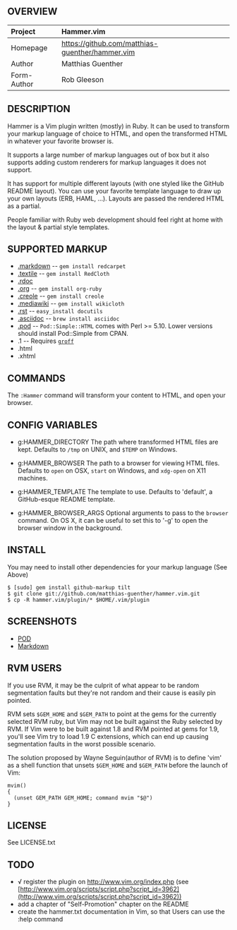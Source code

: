 ## OVERVIEW

| Project            | Hammer.vim
|:-------------------|:--------------------------------------------------
| Homepage           | https://github.com/matthias-guenther/hammer.vim
| Author             | Matthias Guenther
| Form-Author        | Rob Gleeson



## DESCRIPTION
Hammer is a Vim plugin written (mostly) in Ruby.  It can be used to transform your markup language
of choice to HTML, and open the transformed HTML in whatever your favorite browser is.

It supports a large number of markup languages out of box but it also supports   adding custom
renderers for markup languages it does not support.

It has support for multiple different layouts (with one styled like the GitHub   README layout). You
can use your favorite template language to draw up your own   layouts (ERB, HAML, …). Layouts are
passed the rendered HTML as a partial.

People familiar with Ruby web development should feel right at home with the layout & partial style
templates.


## SUPPORTED MARKUP
- [.markdown](http://daringfireball.net/projects/markdown/) -- `gem install redcarpet`
- [.textile](http://www.textism.com/tools/textile/) -- `gem install RedCloth`
- [.rdoc](http://rdoc.sourceforge.net/)
- [.org](http://orgmode.org/) -- `gem install org-ruby`
- [.creole](http://wikicreole.org/) -- `gem install creole`
- [.mediawiki](http://www.mediawiki.org/wiki/Help:Formatting) -- `gem install wikicloth`
- [.rst](http://docutils.sourceforge.net/rst.html) -- `easy_install docutils`
- [.asciidoc](http://www.methods.co.nz/asciidoc/) -- `brew install asciidoc`
- [.pod](http://search.cpan.org/dist/perl/pod/perlpod.pod) -- `Pod::Simple::HTML`
  comes with Perl >= 5.10. Lower versions should install Pod::Simple from CPAN.
- .1 -- Requires [`groff`](http://www.gnu.org/software/groff/)
- .html
- .xhtml


## COMMANDS
The `:Hammer` command will transform your content to HTML, and open your
browser.


## CONFIG VARIABLES
- g:HAMMER\_DIRECTORY
  The path where transformed HTML files are kept.
  Defaults to `/tmp` on UNIX, and `$TEMP` on Windows.

- g:HAMMER\_BROWSER
  The path to a browser for viewing HTML files.
  Defaults to `open` on OSX, `start` on Windows, and `xdg-open` on X11 machines.

- g:HAMMER\_TEMPLATE
  The template to use.
  Defaults to 'default', a GitHub-esque README template.

- g:HAMMER\_BROWSER\_ARGS
  Optional arguments to pass to the `browser` command.  On OS X, it can be useful
  to set this to '-g' to open the browser window in the background.


## INSTALL
You may need to install other dependencies for your markup language (See Above)

    $ [sudo] gem install github-markup tilt
    $ git clone git://github.com/matthias-guenther/hammer.vim.git
    $ cp -R hammer.vim/plugin/* $HOME/.vim/plugin


## SCREENSHOTS
- [POD]
- [Markdown]


## RVM USERS
If you use RVM, it may be the culprit of what appear to be random segmentation faults but they're
not random and their cause is easily pin pointed.

RVM sets `$GEM_HOME` and `$GEM_PATH` to point at the gems for the currently selected RVM ruby, but
Vim may not be built against the Ruby selected by RVM.  If Vim were to be built against 1.8 and RVM
pointed at gems for 1.9, you'll see Vim try to load 1.9 C extensions, which can end up causing
segmentation faults in the worst possible scenario.

The solution proposed by Wayne Seguin(author of RVM) is to define 'vim' as a shell function that
unsets `$GEM_HOME` and `$GEM_PATH` before the launch of Vim:

    mvim()
    {
      (unset GEM_PATH GEM_HOME; command mvim "$@")
    }


## LICENSE
See LICENSE.txt


## TODO
- √ register the plugin on http://www.vim.org/index.php (see [http://www.vim.org/scripts/script.php?script_id=3962](http://www.vim.org/scripts/script.php?script_id=3962))
- add a chapter of "Self-Promotion" chapter on the README
- create the hammer.txt documentation in Vim, so that Users can use the :help command

[POD]: http://d.pr/16YG
[Markdown]: http://d.pr/GEuT

